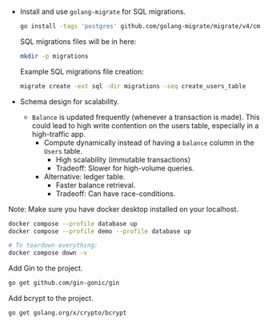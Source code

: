 




* Install and use `golang-migrate` for SQL migrations.
    ```bash 
    go install -tags 'postgres' github.com/golang-migrate/migrate/v4/cmd/migrate@latest
    ```
  
    SQL migrations files will be in here:
    ```sh 
    mkdir -p migrations
    ```  

    Example SQL migrations file creation:
    ```sh 
    migrate create -ext sql -dir migrations -seq create_users_table
    ```
  

* Schema design for scalability.
  * `Balance` is updated frequently (whenever a transaction is made).
    This could lead to high write contention on the users table, especially in a high-traffic app.
    * Compute dynamically instead of having a `balance` column in the `Users` table.
      * High scalability (immutable transactions)
      * Tradeoff: Slower for high-volume queries.
    * Alternative: ledger table.
      * Faster balance retrieval.
      * Tradeoff: Can have race-conditions.



Note: Make sure you have docker desktop installed on your localhost. 
```sh 
docker compose --profile database up
docker compose --profile demo --profile database up

# To teardown everything:
docker compose down -v
```



Add Gin to the project.
```sh 
go get github.com/gin-gonic/gin
```

Add bcrypt to the project.
```sh 
go get golang.org/x/crypto/bcrypt
```

